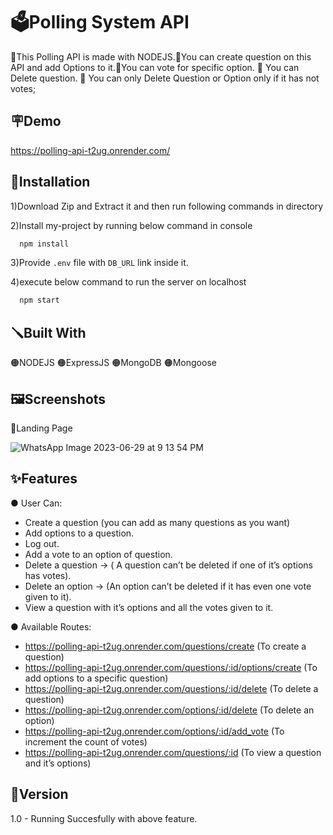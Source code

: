 
# 🗳️Polling System API

🔴This Polling API is made with NODEJS.🔴You can create question on this API and add Options to it.🔴You can vote for specific option. 🔴 You can Delete question. 🔴 You can only Delete Question or Option only if it has not votes;
## 🪧Demo

https://polling-api-t2ug.onrender.com/

## 📐Installation
1)Download Zip and Extract it and then run following commands in directory

2)Install my-project by running below command in console
```bash
  npm install
```
3)Provide `.env` file with `DB_URL` link inside it.

4)execute below command to run the server on localhost
```bash
  npm start
```
## 🪛Built With
🟠NODEJS 🟠ExpressJS 🟠MongoDB 🟠Mongoose 
## 🖼️Screenshots

🔴Landing Page

![WhatsApp Image 2023-06-29 at 9 13 54 PM](https://github.com/satyamkumar15/Polling_API/assets/104920110/d6ba9e05-613e-4b9c-9260-3c60ffe9512f)


## ✨Features

● User Can:
 
  * Create a question (you can add as many questions as you want)
  * Add options to a question.
  * Log out. 
  * Add a vote to an option of question.
  * Delete a question → ( A question can’t be deleted if one of it’s options has votes).
  * Delete an option → (An option can’t be deleted if it has even one vote given to it).
  * View a question with it’s options and all the votes given to it.
    
● Available Routes:
  * https://polling-api-t2ug.onrender.com/questions/create  (To create a question)
  * https://polling-api-t2ug.onrender.com/questions/:id/options/create  (To add options to a specific question)
  * https://polling-api-t2ug.onrender.com/questions/:id/delete (To delete a question)
  *	https://polling-api-t2ug.onrender.com/options/:id/delete (To delete an option)
  *	https://polling-api-t2ug.onrender.com/options/:id/add_vote (To increment the count of votes)
  * https://polling-api-t2ug.onrender.com/questions/:id (To view a question and it’s options)
    
## 🚦Version
1.0 - Running Succesfully with above feature.
